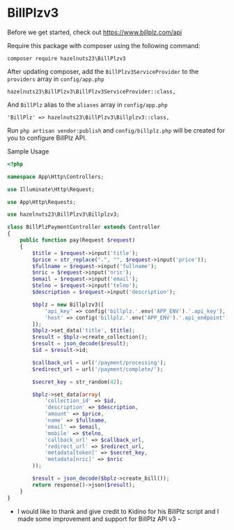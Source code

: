 # BillPlzv3

Before we get started, check out https://www.billplz.com/api

Require this package with composer using the following command:

    composer require hazelnuts23\BillPlzv3

After updating composer, add the `BillPlzv3ServiceProvider` to the `providers` array in `config/app.php`

    hazelnuts23\BillPlzv3\BillPlzv3ServiceProvider::class,

And `BillPlz` alias to the `aliases` array in `config/app.php`

    'BillPlz' => hazelnuts23\BillPlzv3\Billplzv3::class,

Run `php artisan vendor:publish` and `config/billplz.php` will be created for you to configure BillPlz API.
  
Sample Usage

``` php
<?php

namespace App\Http\Controllers;

use Illuminate\Http\Request;

use App\Http\Requests;

use hazelnuts23\BillPlzv3\Billplzv3;

class BillPlzPaymentController extends Controller
{
    public function pay(Request $request)
    {
        $title = $request->input('title');
        $price = str_replace(".", "", $request->input('price'));
        $fullname = $request->input('fullname');
        $nric = $request->input('nric');
        $email = $request->input('email');
        $telno = $request->input('telno');
        $description = $request->input('description');

        $bplz = new Billplzv3([
            'api_key' => config('billplz.'.env('APP_ENV').'.api_key'),
            'host' => config('billplz.'.env('APP_ENV').'.api_endpoint')
        ]);
        $bplz->set_data('title', $title);
        $result = $bplz->create_collection();
        $result = json_decode($result);
        $id = $result->id;

        $callback_url = url('/payment/processing');
        $redirect_url = url('/payment/complete/');

        $secret_key = str_random(42);

        $bplz->set_data(array(
            'collection_id' => $id,
            'description' => $description,
            'amount' => $price,
            'name' => $fullname,
            'email' => $email,
            'mobile' => $telno,
            'callback_url' => $callback_url,
            'redirect_url' => $redirect_url,
            'metadata[token]' => $secret_key,
            'metadata[nric]' => $nric
        ));

        $result = json_decode($bplz->create_bill());
        return response()->json($result);
    }
}


```


- I would like to thank and give credit to Kidino for his BillPlz script and I made some improvement and support for BillPlz API v3 -
